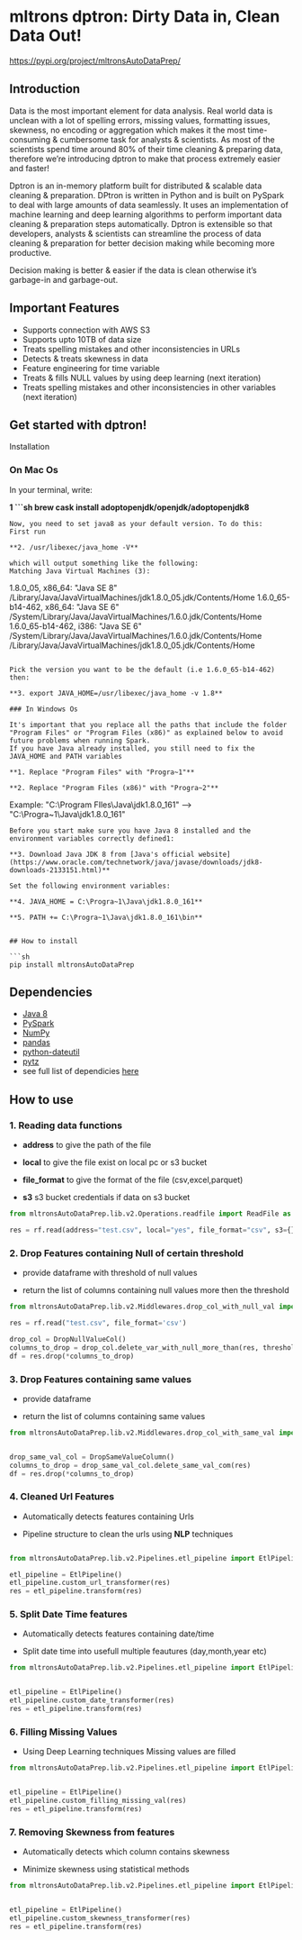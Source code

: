 # mltrons dptron: Dirty Data in, Clean Data Out!
https://pypi.org/project/mltronsAutoDataPrep/


## Introduction

Data is the most important element for data analysis. Real world data is unclean with a lot of spelling errors, missing values, formatting issues, skewness, no encoding or aggregation which makes it the most time-consuming & cumbersome task for analysts & scientists. As most of the scientists spend time around 80% of their time cleaning & preparing data, therefore we’re introducing dptron to make that process extremely easier and faster!

Dptron is an in-memory platform built for distributed & scalable data cleaning & preparation. DPtron is written in Python and is built on PySpark to deal with large amounts of data seamlessly. It uses an implementation of machine learning and deep learning algorithms to perform important data cleaning & preparation steps automatically. Dptron is extensible so that developers, analysts & scientists can streamline the process of data cleaning & preparation for better decision making while becoming more productive. 

Decision making is better & easier if the data is clean otherwise it’s garbage-in and garbage-out. 


## Important Features

- Supports connection with AWS S3
- Supports upto 10TB of data size
- Treats spelling mistakes and other inconsistencies in URLs
- Detects & treats skewness in data
- Feature engineering for time variable
- Treats & fills NULL values by using deep learning (next iteration)
- Treats spelling mistakes and other inconsistencies in other variables (next iteration)


## Get started with dptron!

Installation
### On Mac Os
In your terminal, write:


**1 ```sh
brew cask install adoptopenjdk/openjdk/adoptopenjdk8**
```
Now, you need to set java8 as your default version. To do this:
First run 

**2. /usr/libexec/java_home -V**

which will output something like the following:
Matching Java Virtual Machines (3):
```
1.8.0_05, x86_64:   "Java SE 8" /Library/Java/JavaVirtualMachines/jdk1.8.0_05.jdk/Contents/Home
1.6.0_65-b14-462, x86_64:   "Java SE 6" /System/Library/Java/JavaVirtualMachines/1.6.0.jdk/Contents/Home
1.6.0_65-b14-462, i386: "Java SE 6" /System/Library/Java/JavaVirtualMachines/1.6.0.jdk/Contents/Home
/Library/Java/JavaVirtualMachines/jdk1.8.0_05.jdk/Contents/Home
```

Pick the version you want to be the default (i.e 1.6.0_65-b14-462) then:

**3. export JAVA_HOME=/usr/libexec/java_home -v 1.8**

### In Windows Os

It's important that you replace all the paths that include the folder "Program Files" or "Program Files (x86)" as explained below to avoid future problems when running Spark.
If you have Java already installed, you still need to fix the JAVA_HOME and PATH variables

**1. Replace "Program Files" with "Progra~1"**

**2. Replace "Program Files (x86)" with "Progra~2"**

```
Example: "C:\Program FIles\Java\jdk1.8.0_161" --> "C:\Progra~1\Java\jdk1.8.0_161"
```
Before you start make sure you have Java 8 installed and the environment variables correctly defined1:

**3. Download Java JDK 8 from [Java's official website](https://www.oracle.com/technetwork/java/javase/downloads/jdk8-downloads-2133151.html)**

Set the following environment variables:

**4. JAVA_HOME = C:\Progra~1\Java\jdk1.8.0_161**

**5. PATH += C:\Progra~1\Java\jdk1.8.0_161\bin**


## How to install

```sh
pip install mltronsAutoDataPrep
```

## Dependencies
- [Java 8](https://www.oracle.com/technetwork/java/javase/downloads/jdk8-downloads-2133151.html)
- [PySpark](https://spark.apache.org/docs/latest/api/python/index.html)
- [NumPy](https://www.numpy.org)
- [pandas](https://pandas.pydata.org)
- [python-dateutil](https://labix.org/python-dateutil) 
- [pytz](https://pythonhosted.org/pytz)
- see full list of dependicies [here](https://github.com/ms8909/mltrons-auto-data-prep/blob/master/requirements.txt)

## How to use 


### 1. Reading data functions

- **address** to give the path of the file

- **local** to give the file exist on local pc or s3 bucket

- **file_format** to give the format of the file (csv,excel,parquet)

- **s3** s3 bucket credentials if data on s3 bucket


```python
from mltronsAutoDataPrep.lib.v2.Operations.readfile import ReadFile as rf

res = rf.read(address="test.csv", local="yes", file_format="csv", s3={})
```



### 2. Drop Features containing Null of certain threshold

- provide dataframe with threshold of null values 

- return the list of columns containing null values more then the threshold

```python
from mltronsAutoDataPrep.lib.v2.Middlewares.drop_col_with_null_val import DropNullValueCol

res = rf.read("test.csv", file_format='csv')

drop_col = DropNullValueCol()
columns_to_drop = drop_col.delete_var_with_null_more_than(res, threshold=30)
df = res.drop(*columns_to_drop)
```


### 3. Drop Features containing same values 

- provide dataframe 

- return the list of columns containing same values

```python
from mltronsAutoDataPrep.lib.v2.Middlewares.drop_col_with_same_val import DropSameValueColumn


drop_same_val_col = DropSameValueColumn()
columns_to_drop = drop_same_val_col.delete_same_val_com(res)
df = res.drop(*columns_to_drop)
```

### 4. Cleaned Url Features

- Automatically detects features containing Urls

- Pipeline structure to clean the urls using **NLP** techniques

```python

from mltronsAutoDataPrep.lib.v2.Pipelines.etl_pipeline import EtlPipeline

etl_pipeline = EtlPipeline()
etl_pipeline.custom_url_transformer(res)
res = etl_pipeline.transform(res)

```


### 5. Split Date Time features

- Automatically detects features containing date/time

- Split date time into usefull multiple feautures (day,month,year etc)


```python
from mltronsAutoDataPrep.lib.v2.Pipelines.etl_pipeline import EtlPipeline


etl_pipeline = EtlPipeline()
etl_pipeline.custom_date_transformer(res)
res = etl_pipeline.transform(res)

```


### 6. Filling Missing Values 

- Using Deep Learning techniques Missing values are filled


```python
from mltronsAutoDataPrep.lib.v2.Pipelines.etl_pipeline import EtlPipeline


etl_pipeline = EtlPipeline()
etl_pipeline.custom_filling_missing_val(res)
res = etl_pipeline.transform(res)

```


### 7. Removing Skewness from features


- Automatically detects which column contains skewness

- Minimize skewness using statistical methods

```python
from mltronsAutoDataPrep.lib.v2.Pipelines.etl_pipeline import EtlPipeline


etl_pipeline = EtlPipeline()
etl_pipeline.custom_skewness_transformer(res)
res = etl_pipeline.transform(res)
```
